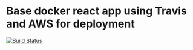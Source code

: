 # Base docker react app using Travis and AWS for deployment

[![Build Status](https://travis-ci.com/EmilioJeldes/docker-react.svg?branch=master)](https://travis-ci.com/EmilioJeldes/docker-react)
